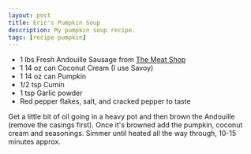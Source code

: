 ```yaml
---
layout: post
title: Eric's Pumpkin Soup
description: My pumpkin soup recipe.
tags: [recipe pumpkin]
---
```


* 1 lbs Fresh Andouille Sausage from [The Meat Shop](http://www.themeatshopaz.com)
* 1 14 oz can Coconut Cream (I use Savoy)
* 1 14 oz can Pumpkin
* 1/2 tsp Cumin
* 1 tsp Garlic powder
* Red pepper flakes, salt, and cracked pepper to taste

Get a little bit of oil going in a heavy pot and then brown the Andouille (remove the casings first). Once it's browned add the pumpkin, coconut cream and seasonings. Simmer until heated all the way through, 10-15 minutes approx.
